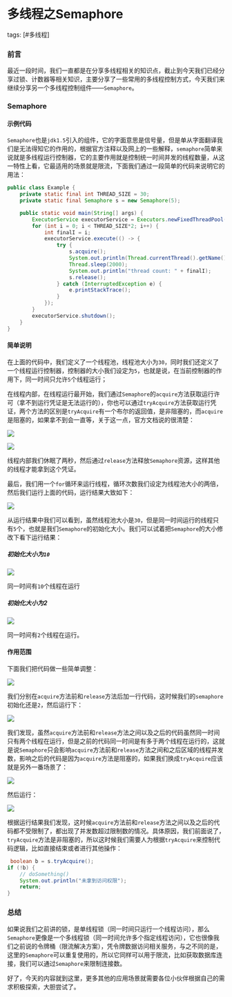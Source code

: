 # 多线程之Semaphore
tags: [#多线程]

### 前言

最近一段时间，我们一直都是在分享多线程相关的知识点，截止到今天我们已经分享过锁、计数器等相关知识，主要分享了一些常用的多线程控制方式，今天我们来继续分享另一个多线程控制组件——`Semaphore`。

### Semaphore

#### 示例代码

`Semaphore`也是`jdk1.5`引入的组件，它的字面意思是信号量，但是单从字面翻译我们是无法得知它的作用的，根据官方注释以及网上的一些解释，`semaphore`简单来说就是多线程运行控制器，它的主要作用就是控制统一时间并发的线程数量，从这一特性上看，它最适用的场景就是限流，下面我们通过一段简单的代码来说明它的用法：

```java
public class Example {
    private static final int THREAD_SIZE = 30;
    private static final Semaphore s = new Semaphore(5);

    public static void main(String[] args) {
        ExecutorService executorService = Executors.newFixedThreadPool(THREAD_SIZE);
        for (int i = 0; i < THREAD_SIZE*2; i++) {
            int finalI = i;
            executorService.execute(() -> {
                try {
                    s.acquire();
                    System.out.println(Thread.currentThread().getName() + " currentTimeMillis: "+ System.currentTimeMillis());
                    Thread.sleep(2000);
                    System.out.println("thread count: " + finalI);
                    s.release();
                } catch (InterruptedException e) {
                    e.printStackTrace();
                }
            });
        }
        executorService.shutdown();
    }
}
```

#### 简单说明

在上面的代码中，我们定义了一个线程池，线程池大小为`30`，同时我们还定义了一个线程运行控制器，控制器的大小我们设定为`5`，也就是说，在当前控制器的作用下，同一时间只允许`5`个线程运行；

在线程内部，在线程运行最开始，我们通过`Semaphore`的`acquire`方法获取运行许可（拿不到运行凭证是无法运行的），你也可以通过`tryAcquire`方法获取运行凭证，两个方法的区别是`tryAcquire`有一个布尔的返回值，是非阻塞的，而`acquire`是阻塞的，如果拿不到会一直等，关于这一点，官方文档说的很清楚：

![](https://gitee.com/sysker/picBed/raw/master/20210712081920.png)

![](https://gitee.com/sysker/picBed/raw/master/20210712082048.png)

线程内部我们休眠了两秒，然后通过`release`方法释放`Semaphore`资源，这样其他的线程才能拿到这个凭证。

最后，我们用一个`for`循环来运行线程，循环次数我们设定为线程池大小的两倍，然后我们运行上面的代码，运行结果大致如下：

![](https://gitee.com/sysker/picBed/raw/master/20210712082442.png)

从运行结果中我们可以看到，虽然线程池大小是`30`，但是同一时间运行的线程只有`5`个，也就是我们`Semaphore`的初始化大小。我们可以试着把`Semaphore`的大小修改下看下运行结果：

##### 初始化大小为`10`

![](https://gitee.com/sysker/picBed/raw/master/20210712082743.png)

同一时间有`10`个线程在运行

##### 初始化大小为2

![](https://gitee.com/sysker/picBed/raw/master/20210712082900.png)

同一时间有`2`个线程在运行。

#### 作用范围

下面我们把代码做一些简单调整：

![](https://gitee.com/sysker/picBed/raw/master/20210712083610.png)

我们分别在`acquire`方法前和`release`方法后加一行代码，这时候我们的`semaphore`初始化还是`2`，然后运行下：

![](https://gitee.com/sysker/picBed/raw/master/20210712084001.png)

我们发现，虽然`acquire`方法前和`release`方法之间以及之后的代码虽然同一时间只有两个线程在运行，但是之前的代码同一时间是有多于两个线程在运行的，这就是说`Semaphore`只会影响`acquire`方法前和`release`方法之间和之后区域的线程并发数，影响之后的代码是因为`acquire`方法是阻塞的，如果我们换成`tryAcquire`应该就是另外一番场景了：

![](https://gitee.com/sysker/picBed/raw/master/20210712085555.png)

然后运行：

![](https://gitee.com/sysker/picBed/raw/master/20210712085705.png)

根据运行结果我们发现，这时候`acquire`方法前和`release`方法之间以及之后的代码都不受限制了，都出现了并发数超过限制数的情况。具体原因，我们前面说了，`tryAcquire`方法是非阻塞的，所以这时候我们需要人为根据`tryAcquire`来控制代码逻辑，比如直接结束或者进行其他操作：

```java
 boolean b = s.tryAcquire();
if (!b) {
    // doSomething()
    System.out.println("未拿到访问权限");
    return;
}
```

### 总结

如果说我们之前讲的锁，是单线程锁（同一时间只运行一个线程访问），那么`Semaphore`更像是一个多线程锁（同一时间允许多个指定线程访问），它也很像我们之前说的令牌桶（限流解决方案），凭令牌数据访问相关服务，与之不同的是，这里的`Semaphore`可以重复使用的，所以它同样可以用于限流，比如获取数据库连接，我们可以通过`Semaphore`来限制连接数。

好了，今天的内容就到这里，更多其他的应用场景就需要各位小伙伴根据自己的需求积极探索，大胆尝试了。